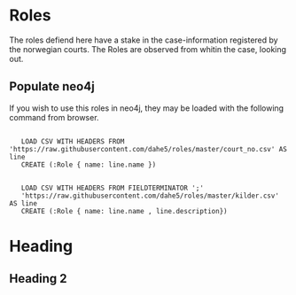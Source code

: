 # Roles

The roles defiend here have a stake in the case-information registered by the norwegian courts.  The Roles are observed from whitin the case, looking out.


## Populate neo4j

If you wish to use this roles in neo4j, they may be loaded with the following command from browser.

```cypher

   LOAD CSV WITH HEADERS FROM 'https://raw.githubusercontent.com/dahe5/roles/master/court_no.csv' AS line
   CREATE (:Role { name: line.name })

```

```cypher

   LOAD CSV WITH HEADERS FROM FIELDTERMINATOR ';'
   'https://raw.githubusercontent.com/dahe5/roles/master/kilder.csv' AS line
   CREATE (:Role { name: line.name , line.description})
```

# Heading

## Heading 2
